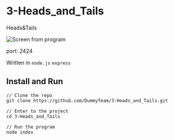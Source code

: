 # 3-Heads_and_Tails
Heads&amp;Tails

![Screen from program](https://raw.githubusercontent.com/DummyTeam/3-Heads_and_Tails/master/art/preview.gif)


port: 2424

Written in `node.js` `express`



## Install and Run

```
// Clone the repo
git clone https://github.com/DummyTeam/3-Heads_and_Tails.git

// Enter to the project
cd 3-Heads_and_Tails

// Run the program
node index

```
